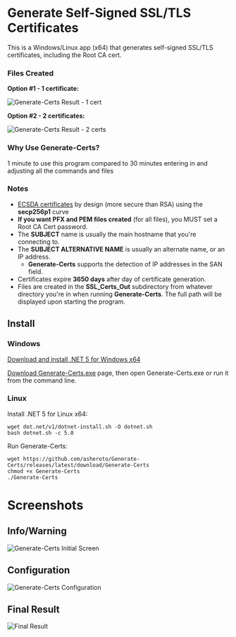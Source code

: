 
# Generate Self-Signed SSL/TLS Certificates

This is a Windows/Linux app (x64) that generates self-signed SSL/TLS certificates, including the Root CA cert.

### Files Created

**Option #1 - 1 certificate:**

![Generate-Certs Result - 1 cert](https://github.com/asheroto/Generate-Certs/blob/master/screenshots/4.png)

**Option #2 - 2 certificates:**

![Generate-Certs Result - 2 certs](https://github.com/asheroto/Generate-Certs/blob/master/screenshots/5.png)

### Why Use Generate-Certs?
1 minute to use this program compared to 30 minutes entering in and adjusting all the commands and files

### Notes

- [ECSDA certificates](https://blog.cloudflare.com/ecdsa-the-digital-signature-algorithm-of-a-better-internet/) by design (more secure than RSA) using the **secp256p1** curve
- **If you want PFX and PEM files created** (for all files), you MUST set a Root CA Cert password.
- The **SUBJECT** name is usually the main hostname that you're connecting to.
- The **SUBJECT ALTERNATIVE NAME** is usually an alternate name, or an IP address.
	- **Generate-Certs** supports the detection of IP addresses in the SAN field.
- Certificates expire **3650 days** after day of certificate generation.
- Files are created in the **SSL_Certs_Out** subdirectory from whatever directory you're in when running **Generate-Certs**.  The full path will be displayed upon starting the program.

## Install

### Windows

[Download and install .NET 5 for Windows x64](https://dotnet.microsoft.com/download/dotnet/current/runtime)

[Download Generate-Certs.exe](<https://github.com/asheroto/Generate-Certs/releases/latest/download/Generate-Certs.exe>) page, then open Generate-Certs.exe or run it from the command line.

### Linux

Install .NET 5 for Linux x64:
```
wget dot.net/v1/dotnet-install.sh -O dotnet.sh
bash dotnet.sh -c 5.0
```

Run Generate-Certs:
```
wget https://github.com/asheroto/Generate-Certs/releases/latest/download/Generate-Certs
chmod +x Generate-Certs
./Generate-Certs
```

# Screenshots

## Info/Warning
![Generate-Certs Initial Screen](https://github.com/asheroto/Generate-Certs/blob/master/screenshots/1.png)

## Configuration
![Generate-Certs Configuration](https://github.com/asheroto/Generate-Certs/blob/master/screenshots/2.png)

## Final Result
![Final Result](https://github.com/asheroto/Generate-Certs/blob/master/screenshots/3.png)